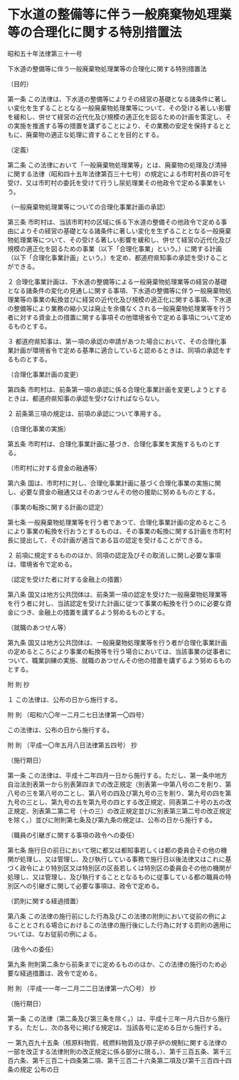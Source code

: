 # 下水道の整備等に伴う一般廃棄物処理業等の合理化に関する特別措置法

昭和五十年法律第三十一号

下水道の整備等に伴う一般廃棄物処理業等の合理化に関する特別措置法

（目的）

第一条 この法律は、下水道の整備等によりその経営の基礎となる諸条件に著しい変化を生ずることとなる一般廃棄物処理業等について、その受ける著しい影響を緩和し、併せて経営の近代化及び規模の適正化を図るための計画を策定し、その実施を推進する等の措置を講ずることにより、その業務の安定を保持するとともに、廃棄物の適正な処理に資することを目的とする。

（定義）

第二条 この法律において「一般廃棄物処理業等」とは、廃棄物の処理及び清掃に関する法律（昭和四十五年法律第百三十七号）の規定による市町村長の許可を受け、又は市町村の委託を受けて行うし尿処理業その他政令で定める事業をいう。

（一般廃棄物処理業等についての合理化事業計画の承認）

第三条 市町村は、当該市町村の区域に係る下水道の整備その他政令で定める事由によりその経営の基礎となる諸条件に著しい変化を生ずることとなる一般廃棄物処理業等について、その受ける著しい影響を緩和し、併せて経営の近代化及び規模の適正化を図るための事業（以下「合理化事業」という。）に関する計画（以下「合理化事業計画」という。）を定め、都道府県知事の承認を受けることができる。

２ 合理化事業計画は、下水道の整備等による一般廃棄物処理業等の経営の基礎となる諸条件の変化の見通しに関する事項、下水道の整備等に伴う一般廃棄物処理業等の事業の転換並びに経営の近代化及び規模の適正化に関する事項、下水道の整備等により業務の縮小又は廃止を余儀なくされる一般廃棄物処理業等を行う者に対する資金上の措置に関する事項その他環境省令で定める事項について定めるものとする。

３ 都道府県知事は、第一項の承認の申請があつた場合において、その合理化事業計画が環境省令で定める基準に適合していると認めるときは、同項の承認をするものとする。

（合理化事業計画の変更）

第四条 市町村は、前条第一項の承認に係る合理化事業計画を変更しようとするときは、都道府県知事の承認を受けなければならない。

２ 前条第三項の規定は、前項の承認について準用する。

（合理化事業の実施）

第五条 市町村は、合理化事業計画に基づき、合理化事業を実施するものとする。

（市町村に対する資金の融通等）

第六条 国は、市町村に対し、合理化事業計画に基づく合理化事業の実施に関し、必要な資金の融通又はそのあつせんその他の援助に努めるものとする。

（事業の転換に関する計画の認定）

第七条 一般廃棄物処理業等を行う者であつて、合理化事業計画の定めるところにより事業の転換を行おうとするものは、その事業の転換に関する計画を市町村長に提出して、その計画が適当である旨の認定を受けることができる。

２ 前項に規定するもののほか、同項の認定及びその取消しに関し必要な事項は、環境省令で定める。

（認定を受けた者に対する金融上の措置）

第八条 国又は地方公共団体は、前条第一項の認定を受けた一般廃棄物処理業等を行う者に対し、当該認定を受けた計画に従つて事業の転換を行うのに必要な資金につき、金融上の措置を講ずるよう努めるものとする。

（就職のあつせん等）

第九条 国又は地方公共団体は、一般廃棄物処理業等を行う者が合理化事業計画の定めるところにより事業の転換等を行う場合においては、当該事業の従事者について、職業訓練の実施、就職のあつせんその他の措置を講ずるよう努めるものとする。

附 則 抄

１ この法律は、公布の日から施行する。

附 則 （昭和六〇年一二月二七日法律第一〇四号）

この法律は、公布の日から施行する。

附 則 （平成一〇年五月八日法律第五四号） 抄

（施行期日）

第一条 この法律は、平成十二年四月一日から施行する。ただし、第一条中地方自治法別表第一から別表第四までの改正規定（別表第一中第八号の二を削り、第八号の三を第八号の二とし、第八号の四及び第九号の三を削り、第九号の四を第九号の三とし、第九号の五を第九号の四とする改正規定、同表第二十号の五の改正規定、別表第二第二号（十の三）の改正規定並びに別表第三第二号の改正規定を除く。）並びに附則第七条及び第九条の規定は、公布の日から施行する。

（職員の引継ぎに関する事項の政令への委任）

第七条 施行日の前日において現に都又は都知事若しくは都の委員会その他の機関が処理し、又は管理し、及び執行している事務で施行日以後法律又はこれに基づく政令により特別区又は特別区の区長若しくは特別区の委員会その他の機関が処理し、又は管理し、及び執行することとなるものに従事している都の職員の特別区への引継ぎに関して必要な事項は、政令で定める。

（罰則に関する経過措置）

第八条 この法律の施行前にした行為及びこの法律の附則において従前の例によることとされる場合におけるこの法律の施行後にした行為に対する罰則の適用については、なお従前の例による。

（政令への委任）

第九条 附則第二条から前条までに定めるもののほか、この法律の施行のため必要な経過措置は、政令で定める。

附 則 （平成一一年一二月二二日法律第一六〇号） 抄

（施行期日）

第一条 この法律（第二条及び第三条を除く。）は、平成十三年一月六日から施行する。ただし、次の各号に掲げる規定は、当該各号に定める日から施行する。

一 第九百九十五条（核原料物質、核燃料物質及び原子炉の規制に関する法律の一部を改正する法律附則の改正規定に係る部分に限る。）、第千三百五条、第千三百六条、第千三百二十四条第二項、第千三百二十六条第二項及び第千三百四十四条の規定 公布の日
